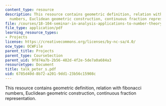 ```yaml
---
content_type: resource
description: This resource contains geometric definition, relation with fibonacci
  numbers, Euclidean geometric construction, continuous fraction representation.
file: /courses/18-104-seminar-in-analysis-applications-to-number-theory-fall-2006/6785d40d8b72a2019dd123b56c15908c_talk_peter_s.pdf
file_type: application/pdf
learning_resource_types:
- Projects
license: https://creativecommons.org/licenses/by-nc-sa/4.0/
ocw_type: OCWFile
parent_title: Projects
parent_type: CourseSection
parent_uid: 9f874a7b-2b56-482d-4f2e-5de7a0a684a3
resourcetype: Document
title: talk_peter_s.pdf
uid: 6785d40d-8b72-a201-9dd1-23b56c15908c
---
```

This resource contains geometric definition, relation with fibonacci numbers, Euclidean geometric construction, continuous fraction representation.